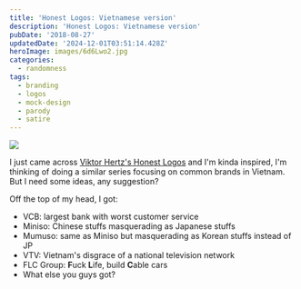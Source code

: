 ```yaml
---
title: 'Honest Logos: Vietnamese version'
description: 'Honest Logos: Vietnamese version'
pubDate: '2018-08-27'
updatedDate: '2024-12-01T03:51:14.428Z'
heroImage: images/6d6Lwo2.jpg
categories:
  - randomness
tags:
  - branding
  - logos
  - mock-design
  - parody
  - satire
---
```


![](images/6d6Lwo2.jpg)

I just came across [Viktor Hertz's Honest Logos](http://viktorhertz.com/portfolio/honest-logos/) and I'm kinda inspired, I'm thinking of doing a similar series focusing on common brands in Vietnam. But I need some ideas, any suggestion?

Off the top of my head, I got:

- VCB: largest bank with worst customer service
- Miniso: Chinese stuffs masquerading as Japanese stuffs
- Mumuso: same as Miniso but masquerading as Korean stuffs instead of JP
- VTV: Vietnam's disgrace of a national television network
- FLC Group: **F**uck **L**ife, build **C**able cars
- What else you guys got?
